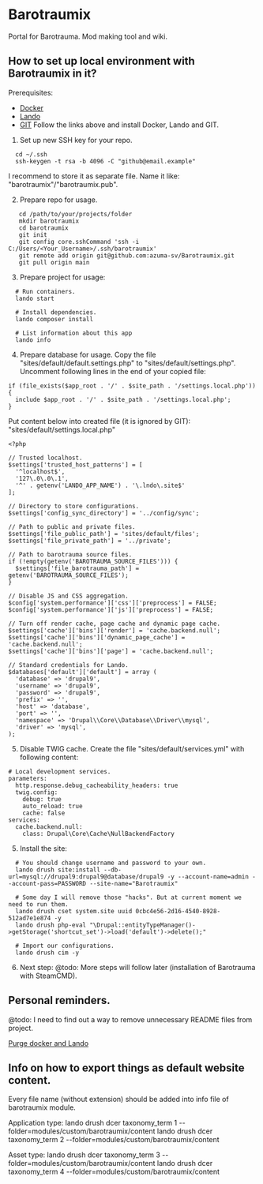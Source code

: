# Barotraumix
Portal for Barotrauma. Mod making tool and wiki.

## How to set up local environment with Barotraumix in it?
Prerequisites:
- [Docker](https://docs.docker.com/get-docker/)
- [Lando](https://docs.lando.dev/getting-started/installation.html)
- [GIT](https://git-scm.com/downloads)
  Follow the links above and install Docker, Lando and GIT.

1. Set up new SSH key for your repo.
```
  cd ~/.ssh
  ssh-keygen -t rsa -b 4096 -C "github@email.example"
```
I recommend to store it as separate file. Name it like: "barotraumix"/"barotraumix.pub".

2. Prepare repo for usage.
```
   cd /path/to/your/projects/folder
   mkdir barotraumix
   cd barotraumix
   git init
   git config core.sshCommand 'ssh -i C:/Users/<Your_Username>/.ssh/barotraumix'
   git remote add origin git@github.com:azuma-sv/Barotraumix.git
   git pull origin main
```

3. Prepare project for usage:
```
  # Run containers.
  lando start

  # Install dependencies.
  lando composer install

  # List information about this app
  lando info
```

4. Prepare database for usage.
Copy the file "sites/default/default.settings.php" to "sites/default/settings.php".
Uncomment following lines in the end of your copied file:
```
if (file_exists($app_root . '/' . $site_path . '/settings.local.php')) {
  include $app_root . '/' . $site_path . '/settings.local.php';
}
```

Put content below into created file (it is ignored by GIT): "sites/default/settings.local.php"
```
<?php

// Trusted localhost.
$settings['trusted_host_patterns'] = [
  '^localhost$',
  '127\.0\.0\.1',
  '^' . getenv('LANDO_APP_NAME') . '\.lndo\.site$'
];

// Directory to store configurations.
$settings['config_sync_directory'] = '../config/sync';

// Path to public and private files.
$settings['file_public_path'] = 'sites/default/files';
$settings['file_private_path'] = '../private';

// Path to barotrauma source files.
if (!empty(getenv('BAROTRAUMA_SOURCE_FILES'))) {
  $settings['file_barotrauma_path'] = getenv('BAROTRAUMA_SOURCE_FILES');
}

// Disable JS and CSS aggregation.
$config['system.performance']['css']['preprocess'] = FALSE;
$config['system.performance']['js']['preprocess'] = FALSE;

// Turn off render cache, page cache and dynamic page cache.
$settings['cache']['bins']['render'] = 'cache.backend.null';
$settings['cache']['bins']['dynamic_page_cache'] = 'cache.backend.null';
$settings['cache']['bins']['page'] = 'cache.backend.null';

// Standard credentials for Lando.
$databases['default']['default'] = array (
  'database' => 'drupal9',
  'username' => 'drupal9',
  'password' => 'drupal9',
  'prefix' => '',
  'host' => 'database',
  'port' => '',
  'namespace' => 'Drupal\\Core\\Database\\Driver\\mysql',
  'driver' => 'mysql',
);
```

5. Disable TWIG cache.
Create the file "sites/default/services.yml" with following content:
```
# Local development services.
parameters:
  http.response.debug_cacheability_headers: true
  twig.config:
    debug: true
    auto_reload: true
    cache: false
services:
  cache.backend.null:
    class: Drupal\Core\Cache\NullBackendFactory
```

5. Install the site:
```
  # You should change username and password to your own.
  lando drush site:install --db-url=mysql://drupal9:drupal9@database/drupal9 -y --account-name=admin --account-pass=PASSWORD --site-name="Barotraumix"

  # Some day I will remove those "hacks". But at current moment we need to run them.
  lando drush cset system.site uuid 0cbc4e56-2d16-4540-8928-512ad7e1e874 -y
  lando drush php-eval "\Drupal::entityTypeManager()->getStorage('shortcut_set')->load('default')->delete();"

  # Import our configurations.
  lando drush cim -y
```

6. Next step:
@todo: More steps will follow later (installation of Barotrauma with SteamCMD).



## Personal reminders.
@todo: I need to find out a way to remove unnecessary README files from project.

[Purge docker and Lando](https://gist.github.com/labboy0276/4406db072f9ed3bf3641f57c1d902027)



## Info on how to export things as default website content.
Every file name (without extension) should be added into info file of barotraumix module.

Application type:
lando drush dcer taxonomy_term 1 --folder=modules/custom/barotraumix/content
lando drush dcer taxonomy_term 2 --folder=modules/custom/barotraumix/content

Asset type:
lando drush dcer taxonomy_term 3 --folder=modules/custom/barotraumix/content
lando drush dcer taxonomy_term 4 --folder=modules/custom/barotraumix/content

